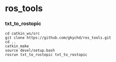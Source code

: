 # ros_tools
### txt_to_rostopic

~~~mkdir -p catkin_ws/src
cd catkin_ws/src
git clone https://github.com/gkychd/ros_tools.git
cd ..
catkin_make
source devel/setup.bash
rosrun txt_to_rostopic txt_to_rostopic
